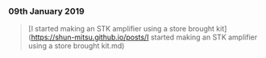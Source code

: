 ### 09th January 2019
>[I started making an STK amplifier using a store brought kit](https://shun-mitsu.github.io/posts/I started making an STK amplifier
>using a store brought kit.md)
